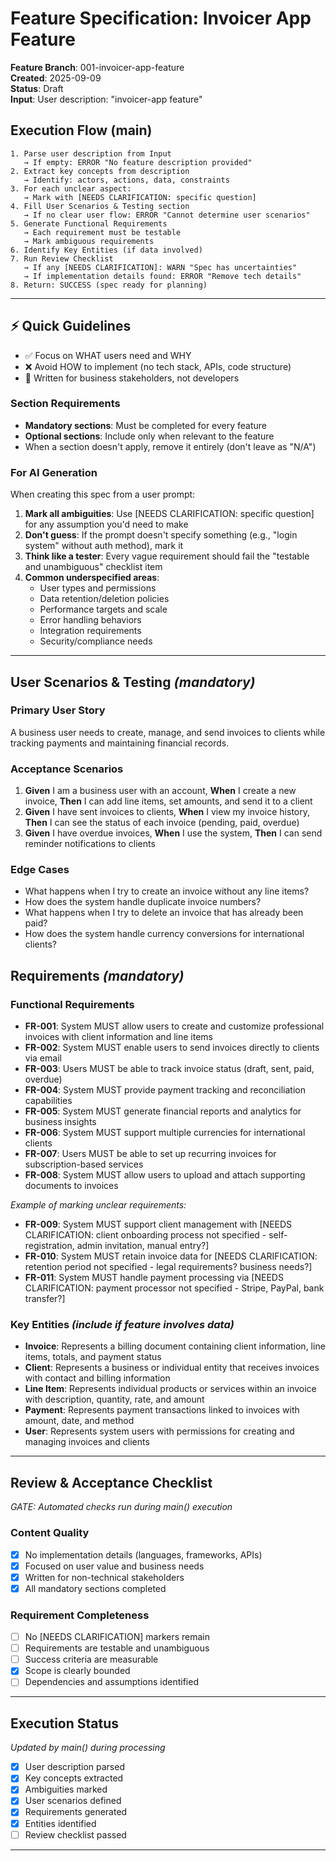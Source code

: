 # Feature Specification: Invoicer App Feature

**Feature Branch**: 001-invoicer-app-feature  
**Created**: 2025-09-09  
**Status**: Draft  
**Input**: User description: "invoicer-app feature"

## Execution Flow (main)
```
1. Parse user description from Input
   → If empty: ERROR "No feature description provided"
2. Extract key concepts from description
   → Identify: actors, actions, data, constraints
3. For each unclear aspect:
   → Mark with [NEEDS CLARIFICATION: specific question]
4. Fill User Scenarios & Testing section
   → If no clear user flow: ERROR "Cannot determine user scenarios"
5. Generate Functional Requirements
   → Each requirement must be testable
   → Mark ambiguous requirements
6. Identify Key Entities (if data involved)
7. Run Review Checklist
   → If any [NEEDS CLARIFICATION]: WARN "Spec has uncertainties"
   → If implementation details found: ERROR "Remove tech details"
8. Return: SUCCESS (spec ready for planning)
```

---

## ⚡ Quick Guidelines
- ✅ Focus on WHAT users need and WHY
- ❌ Avoid HOW to implement (no tech stack, APIs, code structure)
- 👥 Written for business stakeholders, not developers

### Section Requirements
- **Mandatory sections**: Must be completed for every feature
- **Optional sections**: Include only when relevant to the feature
- When a section doesn't apply, remove it entirely (don't leave as "N/A")

### For AI Generation
When creating this spec from a user prompt:
1. **Mark all ambiguities**: Use [NEEDS CLARIFICATION: specific question] for any assumption you'd need to make
2. **Don't guess**: If the prompt doesn't specify something (e.g., "login system" without auth method), mark it
3. **Think like a tester**: Every vague requirement should fail the "testable and unambiguous" checklist item
4. **Common underspecified areas**:
   - User types and permissions
   - Data retention/deletion policies  
   - Performance targets and scale
   - Error handling behaviors
   - Integration requirements
   - Security/compliance needs

---

## User Scenarios & Testing *(mandatory)*

### Primary User Story
A business user needs to create, manage, and send invoices to clients while tracking payments and maintaining financial records.

### Acceptance Scenarios
1. **Given** I am a business user with an account, **When** I create a new invoice, **Then** I can add line items, set amounts, and send it to a client
2. **Given** I have sent invoices to clients, **When** I view my invoice history, **Then** I can see the status of each invoice (pending, paid, overdue)
3. **Given** I have overdue invoices, **When** I use the system, **Then** I can send reminder notifications to clients

### Edge Cases
- What happens when I try to create an invoice without any line items?
- How does the system handle duplicate invoice numbers?
- What happens when I try to delete an invoice that has already been paid?
- How does the system handle currency conversions for international clients?

## Requirements *(mandatory)*

### Functional Requirements
- **FR-001**: System MUST allow users to create and customize professional invoices with client information and line items
- **FR-002**: System MUST enable users to send invoices directly to clients via email
- **FR-003**: Users MUST be able to track invoice status (draft, sent, paid, overdue)
- **FR-004**: System MUST provide payment tracking and reconciliation capabilities
- **FR-005**: System MUST generate financial reports and analytics for business insights
- **FR-006**: System MUST support multiple currencies for international clients
- **FR-007**: Users MUST be able to set up recurring invoices for subscription-based services
- **FR-008**: System MUST allow users to upload and attach supporting documents to invoices

*Example of marking unclear requirements:*
- **FR-009**: System MUST support client management with [NEEDS CLARIFICATION: client onboarding process not specified - self-registration, admin invitation, manual entry?]
- **FR-010**: System MUST retain invoice data for [NEEDS CLARIFICATION: retention period not specified - legal requirements? business needs?]
- **FR-011**: System MUST handle payment processing via [NEEDS CLARIFICATION: payment processor not specified - Stripe, PayPal, bank transfer?]

### Key Entities *(include if feature involves data)*
- **Invoice**: Represents a billing document containing client information, line items, totals, and payment status
- **Client**: Represents a business or individual entity that receives invoices with contact and billing information
- **Line Item**: Represents individual products or services within an invoice with description, quantity, rate, and amount
- **Payment**: Represents payment transactions linked to invoices with amount, date, and method
- **User**: Represents system users with permissions for creating and managing invoices and clients

---

## Review & Acceptance Checklist
*GATE: Automated checks run during main() execution*

### Content Quality
- [x] No implementation details (languages, frameworks, APIs)
- [x] Focused on user value and business needs
- [x] Written for non-technical stakeholders
- [x] All mandatory sections completed

### Requirement Completeness
- [ ] No [NEEDS CLARIFICATION] markers remain
- [ ] Requirements are testable and unambiguous  
- [ ] Success criteria are measurable
- [x] Scope is clearly bounded
- [ ] Dependencies and assumptions identified

---

## Execution Status
*Updated by main() during processing*

- [x] User description parsed
- [x] Key concepts extracted
- [x] Ambiguities marked
- [x] User scenarios defined
- [x] Requirements generated
- [x] Entities identified
- [ ] Review checklist passed

---